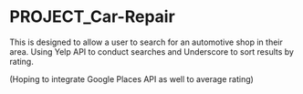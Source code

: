 PROJECT_Car-Repair
==================
This is designed to allow a user to search for an automotive shop in their area.
Using Yelp API to conduct searches and Underscore to sort results by rating.


(Hoping to integrate Google Places API as well to average rating)
